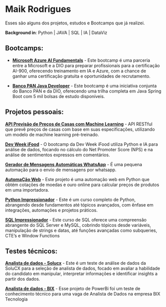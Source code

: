 # Maik Rodrigues 


Esses são alguns dos projetos, estudos e Bootcamps que já realizei. 

**Background in**: Python | JAVA | SQL | IA | DataViz


## Bootcamps:
* **[Microsoft Azure AI Fundamentals](https://github.com/MaikRodriguess/dio-microsoft-azure-ai-fundamentals)** - Este bootcamp é uma parceria entre a Microsoft e a DIO para preparar profissionais para a certificação AI-900, oferecendo treinamento em IA e Azure, com a chance de ganhar uma certificação gratuita e oportunidades de recrutamento.

* **[Banco PAN Java Developer](https://github.com/MaikRodriguess/dio-trilhas-bootcamp)** - Este bootcamp é uma iniciativa conjunta do Banco PAN e da DIO, oferecendo uma trilha completa em Java Spring Boot com 5 mil bolsas de estudo disponíveis.


## Projetos pessoais:

[**API Previsão de Preços de Casas com Machine Learning**](https://github.com/MaikRodriguess/deploy-model-ml) - API RESTful que prevê preços de casas com base em suas especificações, utilizando um modelo de machine learning pré-treinado.

[**Dev Week iFood**](https://github.com/MaikRodriguess/analise-sentimentos-ifood-project) - O bootcamp da Dev Week iFood utiliza Python e IA para análise de dados, focando no cálculo do Net Promoter Score (NPS) e na análise de sentimentos expressos em comentários.

[**Gerador de Mensagens Automáticas WhatsApp**](https://github.com/MaikRodriguess/gerador-mensagens-whatsapp) - É uma pequena automação para o envio de mensagens por whatsapp.

[**AutomaÇão Web**](https://github.com/MaikRodriguess/automacao-web-selenium-project) - Este projeto é uma automação web em Python que obtém cotações de moedas e ouro online para calcular preços de produtos em uma importadora.

[**Python Impressionador**](https://github.com/MaikRodriguess/python-impressionador) - Este é um curso completo de Python, abrangendo desde fundamentos até tópicos avançados, com ênfase em integrações, automações e projetos práticos.

[**SQL Impressionador**](https://github.com/MaikRodriguess/SQL-Impressionador) - Este curso de SQL oferece uma compreensão abrangente do SQL Server e MySQL, cobrindo tópicos desde variáveis, manipulação de strings e datas, até funções avançadas como subqueries, CTE’s e Window Functions

## Testes técnicos:
[**Analista de dados - Solucx**](https://github.com/MaikRodriguess/teste-analise-dados-solucx) - Este é um teste de análise de dados da SoluCX para a seleção de analista de dados, focado em avaliar a habilidade do candidato em manipular, interpretar informações e identificar insights a partir dos dados.

[**Analista de dados - BIX**](https://github.com/MaikRodriguess/teste-bix-tecnologia) - Esse projeto de PowerBi foi um teste de conhecimento técnico para uma vaga de Analista de Dados na empresa BIX Tecnologia


